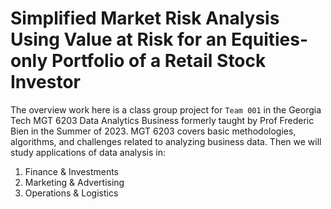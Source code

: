 # Simplified Market Risk Analysis Using Value at Risk for an Equities-only Portfolio of a Retail Stock Investor

The overview work here is a class group project for `Team 001` in the Georgia Tech MGT 6203 Data Analytics Business formerly taught by Prof Frederic Bien in the Summer of 2023. MGT 6203 covers basic methodologies, algorithms, and challenges related to analyzing business data. Then we will study applications of data analysis in:
1)	Finance & Investments
2)	Marketing & Advertising
3)	Operations & Logistics
